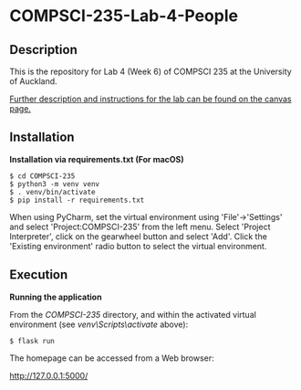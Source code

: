 # COMPSCI-235-Lab-4-People

## Description

This is the repository for Lab 4 (Week 6) of COMPSCI 235 at the University of Auckland.

<a href="https://canvas.auckland.ac.nz/courses/60516/pages/lab-4-week-6-config-templates-blueprints-wtforms?module_item_id=1258645">Further description and instructions for the lab can be found on the canvas page.</a>

## Installation

**Installation via requirements.txt (For macOS)**

```shell
$ cd COMPSCI-235
$ python3 -m venv venv
$ . venv/bin/activate
$ pip install -r requirements.txt
```

When using PyCharm, set the virtual environment using 'File'->'Settings' and select 'Project:COMPSCI-235' from the left menu. Select 'Project Interpreter', click on the gearwheel button and select 'Add'. Click the 'Existing environment' radio button to select the virtual environment. 

## Execution

**Running the application**

From the *COMPSCI-235* directory, and within the activated virtual environment (see *venv\Scripts\activate* above):

````shell
$ flask run
```` 

The homepage can be accessed from a Web browser:

http://127.0.0.1:5000/

 
